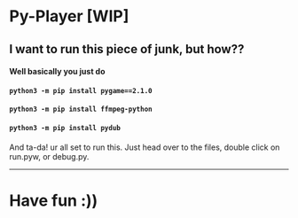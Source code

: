 # Py-Player [WIP]


## I want to run this piece of junk, but how??
#### Well basically you just do
#### `python3 -m pip install pygame==2.1.0`
#### `python3 -m pip install ffmpeg-python`
#### `python3 -m pip install pydub`

And ta-da! ur all set to run this. Just head over to the files, double click on run.pyw, or debug.py.

___
# Have fun :))
